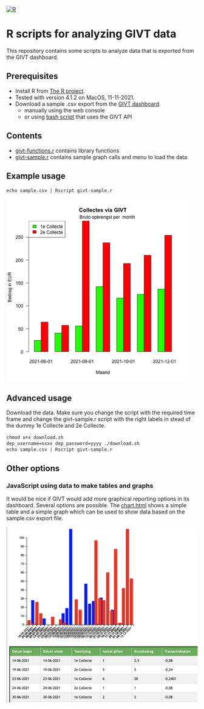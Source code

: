 [![R](https://github.com/zubcevic/givt-r-scripts/actions/workflows/r.yml/badge.svg)](https://github.com/zubcevic/givt-r-scripts/actions/workflows/r.yml)
# R scripts for analyzing GIVT data

This repository contains some scripts to analyze data that is exported from the GIVT dashboard.

## Prerequisites

+ Install R from [The R project](https://www.r-project.org). 
+ Tested with version 4.1.2 on MacOS, 11-11-2021.
+ Download a sample .csv export from the [GIVT dashboard](https://cloud.givtapp.net/#/).
    + manually using the web console
    + or using [bash script](download.sh) that uses the GIVT API

## Contents

+ [givt-functions.r](givt-functions.r) contains library functions
+ [givt-sample.r](givt-sample.r) contains sample graph calls and menu to load the data

## Example usage

    echo sample.csv | Rscript givt-sample.r

![Sample plot of GIVT data](givt-sample.png "GIVT plot")

## Advanced usage

Download the data. Make sure you change the script with the required time frame and change the givt-sample.r script with the right labels in stead of the dummy 1e Collecte and 2e Collecte.

    chmod u+x download.sh
    dep_username=xxxx dep_password=yyyy ./download.sh
    echo sample.csv | Rscript givt-sample.r

## Other options 

### JavaScript using data to make tables and graphs

It would be nice if GIVT would add more graphical reporting options in its dashboard. Several options are possible.
The [chart.html](chart.html) shows a simple table and a simple graph which can be used to show data based on the sample.csv export file.

![Sample plot of html javascript](chart.png "GIVT plot html js")


